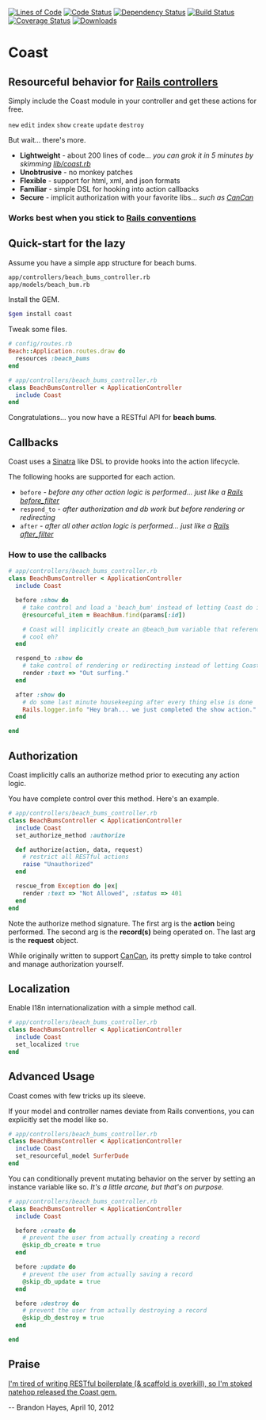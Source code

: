 [![Lines of Code](http://img.shields.io/badge/lines_of_code-194-brightgreen.svg?style=flat)](http://blog.codinghorror.com/the-best-code-is-no-code-at-all/)
[![Code Status](http://img.shields.io/codeclimate/github/hopsoft/coast.svg?style=flat)](https://codeclimate.com/github/hopsoft/coast)
[![Dependency Status](http://img.shields.io/gemnasium/hopsoft/coast.svg?style=flat)](https://gemnasium.com/hopsoft/coast)
[![Build Status](http://img.shields.io/travis/hopsoft/coast.svg?style=flat)](https://travis-ci.org/hopsoft/coast)
[![Coverage Status](https://img.shields.io/coveralls/hopsoft/coast.svg?style=flat)](https://coveralls.io/r/hopsoft/coast?branch=master)
[![Downloads](http://img.shields.io/gem/dt/coast.svg?style=flat)](http://rubygems.org/gems/coast)

# Coast

## Resourceful behavior for [Rails controllers](http://guides.rubyonrails.org/action_controller_overview.html)

Simply include the Coast module in your controller and get these actions for free.

`new` `edit` `index` `show` `create` `update` `destroy`

But wait... there's more.

* **Lightweight** - about 200 lines of code... *you can grok it in 5 minutes by skimming [lib/coast.rb](https://github.com/hopsoft/coast/blob/master/lib/coast.rb)*
* **Unobtrusive** - no monkey patches
* **Flexible** - support for html, xml, and json formats
* **Familiar** - simple DSL for hooking into action callbacks
* **Secure** - implicit authorization with your favorite libs... *such as [CanCan](https://github.com/ryanb/cancan)*

### Works best when you stick to [Rails conventions](http://guides.rubyonrails.org/getting_started.html)

## Quick-start for the lazy

Assume you have a simple app structure for beach bums.

```bash
app/controllers/beach_bums_controller.rb
app/models/beach_bum.rb
```

Install the GEM.

```bash
$gem install coast
```

Tweak some files.

```ruby
# config/routes.rb
Beach::Application.routes.draw do
  resources :beach_bums
end
```

```ruby
# app/controllers/beach_bums_controller.rb
class BeachBumsController < ApplicationController
  include Coast
end
```

Congratulations... you now have a RESTful API for **beach bums**.

## Callbacks

Coast uses a [Sinatra](http://www.sinatrarb.com/) like DSL to provide hooks into the action lifecycle.

The following hooks are supported for each action.

* `before` *- before any other action logic is performed... just like a [Rails before_filter](http://guides.rubyonrails.org/action_controller_overview.html#filters)*
* `respond_to` *- after authorization and db work but before rendering or redirecting*
* `after` *- after all other action logic is performed... just like a [Rails after_filter](http://guides.rubyonrails.org/action_controller_overview.html#filters)*

### How to use the callbacks

```ruby
# app/controllers/beach_bums_controller.rb
class BeachBumsController < ApplicationController
  include Coast

  before :show do
    # take control and load a 'beach_bum' instead of letting Coast do it for us
    @resourceful_item = BeachBum.find(params[:id])

    # Coast will implicitly create an @beach_bum variable that references @resourceful_item
    # cool eh?
  end

  respond_to :show do
    # take control of rendering or redirecting instead of letting Coast do it for us
    render :text => "Out surfing."
  end

  after :show do
    # do some last minute housekeeping after every thing else is done
    Rails.logger.info "Hey brah... we just completed the show action."
  end

end
```

## Authorization

Coast implicitly calls an authorize method prior to executing any action logic.

You have complete control over this method. Here's an example.

```ruby
# app/controllers/beach_bums_controller.rb
class BeachBumsController < ApplicationController
  include Coast
  set_authorize_method :authorize

  def authorize(action, data, request)
    # restrict all RESTful actions
    raise "Unauthorized"
  end

  rescue_from Exception do |ex|
    render :text => "Not Allowed", :status => 401
  end
end
```

Note the authorize method signature. The first arg is the **action** being performed. The second arg is the **record(s)** being operated on. The last arg is the **request** object.

While originally written to support [CanCan](https://github.com/ryanb/cancan), its pretty simple to take control and manage authorization yourself.

## Localization

Enable I18n internationalization with a simple method call.

```ruby
# app/controllers/beach_bums_controller.rb
class BeachBumsController < ApplicationController
  include Coast
  set_localized true
end
```

## Advanced Usage

Coast comes with few tricks up its sleeve.

If your model and controller names deviate from Rails conventions, you can explicitly set the model like so.

```ruby
# app/controllers/beach_bums_controller.rb
class BeachBumsController < ApplicationController
  include Coast
  set_resourceful_model SurferDude
end
```

You can conditionally prevent mutating behavior on the server by setting an instance variable like so. *It's a little arcane, but that's on purpose.*

```ruby
# app/controllers/beach_bums_controller.rb
class BeachBumsController < ApplicationController
  include Coast

  before :create do
    # prevent the user from actually creating a record
    @skip_db_create = true
  end

  before :update do
    # prevent the user from actually saving a record
    @skip_db_update = true
  end

  before :destroy do
    # prevent the user from actually destroying a record
    @skip_db_destroy = true
  end

end
```

## Praise

[I'm tired of writing RESTful boilerplate (& scaffold is overkill), so I'm stoked natehop released the Coast gem.](https://twitter.com/tehviking/status/189739333857710080)

-- Brandon Hayes, April 10, 2012

